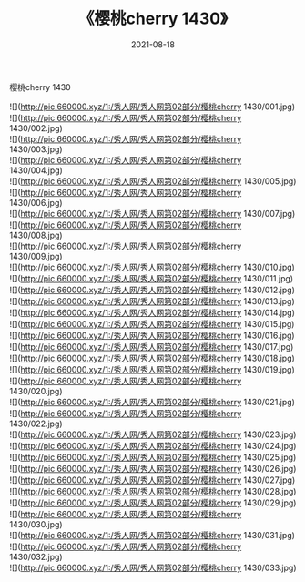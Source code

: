 ﻿---
layout: post
title:  《樱桃cherry 1430》
date:   2021-08-18
img: http://pic.660000.xyz/1:/秀人网/秀人网第02部分/樱桃cherry 1430/000.jpg
categories: [美女, 清纯, 唯美]
---

樱桃cherry 1430

  ![](http://pic.660000.xyz/1:/秀人网/秀人网第02部分/樱桃cherry 1430/001.jpg) <br> ![](http://pic.660000.xyz/1:/秀人网/秀人网第02部分/樱桃cherry 1430/002.jpg) <br> ![](http://pic.660000.xyz/1:/秀人网/秀人网第02部分/樱桃cherry 1430/003.jpg) <br> ![](http://pic.660000.xyz/1:/秀人网/秀人网第02部分/樱桃cherry 1430/004.jpg) <br> ![](http://pic.660000.xyz/1:/秀人网/秀人网第02部分/樱桃cherry 1430/005.jpg) <br> ![](http://pic.660000.xyz/1:/秀人网/秀人网第02部分/樱桃cherry 1430/006.jpg) <br> ![](http://pic.660000.xyz/1:/秀人网/秀人网第02部分/樱桃cherry 1430/007.jpg) <br> ![](http://pic.660000.xyz/1:/秀人网/秀人网第02部分/樱桃cherry 1430/008.jpg) <br> ![](http://pic.660000.xyz/1:/秀人网/秀人网第02部分/樱桃cherry 1430/009.jpg) <br> ![](http://pic.660000.xyz/1:/秀人网/秀人网第02部分/樱桃cherry 1430/010.jpg) <br> ![](http://pic.660000.xyz/1:/秀人网/秀人网第02部分/樱桃cherry 1430/011.jpg) <br> ![](http://pic.660000.xyz/1:/秀人网/秀人网第02部分/樱桃cherry 1430/012.jpg) <br> ![](http://pic.660000.xyz/1:/秀人网/秀人网第02部分/樱桃cherry 1430/013.jpg) <br> ![](http://pic.660000.xyz/1:/秀人网/秀人网第02部分/樱桃cherry 1430/014.jpg) <br> ![](http://pic.660000.xyz/1:/秀人网/秀人网第02部分/樱桃cherry 1430/015.jpg) <br> ![](http://pic.660000.xyz/1:/秀人网/秀人网第02部分/樱桃cherry 1430/016.jpg) <br> ![](http://pic.660000.xyz/1:/秀人网/秀人网第02部分/樱桃cherry 1430/017.jpg) <br> ![](http://pic.660000.xyz/1:/秀人网/秀人网第02部分/樱桃cherry 1430/018.jpg) <br> ![](http://pic.660000.xyz/1:/秀人网/秀人网第02部分/樱桃cherry 1430/019.jpg) <br> ![](http://pic.660000.xyz/1:/秀人网/秀人网第02部分/樱桃cherry 1430/020.jpg) <br> ![](http://pic.660000.xyz/1:/秀人网/秀人网第02部分/樱桃cherry 1430/021.jpg) <br> ![](http://pic.660000.xyz/1:/秀人网/秀人网第02部分/樱桃cherry 1430/022.jpg) <br> ![](http://pic.660000.xyz/1:/秀人网/秀人网第02部分/樱桃cherry 1430/023.jpg) <br> ![](http://pic.660000.xyz/1:/秀人网/秀人网第02部分/樱桃cherry 1430/024.jpg) <br> ![](http://pic.660000.xyz/1:/秀人网/秀人网第02部分/樱桃cherry 1430/025.jpg) <br> ![](http://pic.660000.xyz/1:/秀人网/秀人网第02部分/樱桃cherry 1430/026.jpg) <br> ![](http://pic.660000.xyz/1:/秀人网/秀人网第02部分/樱桃cherry 1430/027.jpg) <br> ![](http://pic.660000.xyz/1:/秀人网/秀人网第02部分/樱桃cherry 1430/028.jpg) <br> ![](http://pic.660000.xyz/1:/秀人网/秀人网第02部分/樱桃cherry 1430/029.jpg) <br> ![](http://pic.660000.xyz/1:/秀人网/秀人网第02部分/樱桃cherry 1430/030.jpg) <br> ![](http://pic.660000.xyz/1:/秀人网/秀人网第02部分/樱桃cherry 1430/031.jpg) <br> ![](http://pic.660000.xyz/1:/秀人网/秀人网第02部分/樱桃cherry 1430/032.jpg) <br> ![](http://pic.660000.xyz/1:/秀人网/秀人网第02部分/樱桃cherry 1430/033.jpg) <br>